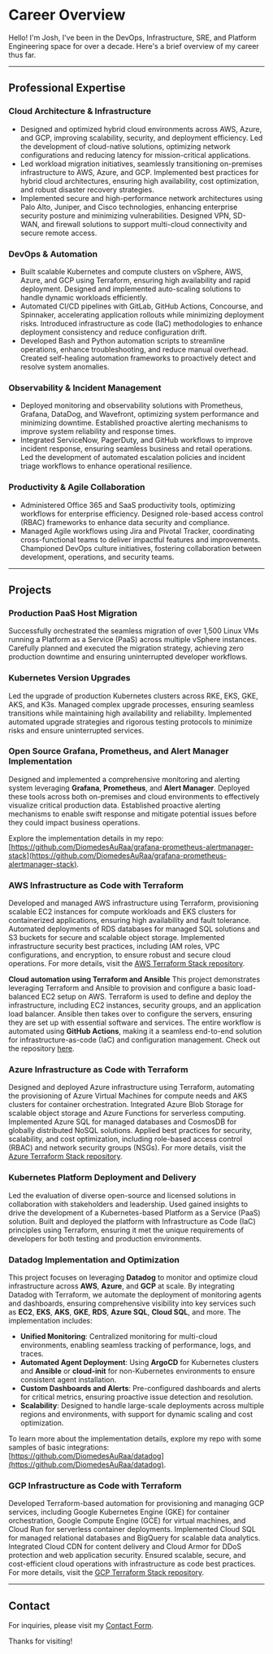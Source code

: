 # Career Overview

Hello! I'm Josh, I've been in the DevOps, Infrastructure, SRE, and Platform Engineering space for over a decade. Here's a brief overview of my career thus far. 

---

## **Professional Expertise**  

### **Cloud Architecture & Infrastructure**  
- Designed and optimized hybrid cloud environments across AWS, Azure, and GCP, improving scalability, security, and deployment efficiency. Led the development of cloud-native solutions, optimizing network configurations and reducing latency for mission-critical applications.  
- Led workload migration initiatives, seamlessly transitioning on-premises infrastructure to AWS, Azure, and GCP. Implemented best practices for hybrid cloud architectures, ensuring high availability, cost optimization, and robust disaster recovery strategies.  
- Implemented secure and high-performance network architectures using Palo Alto, Juniper, and Cisco technologies, enhancing enterprise security posture and minimizing vulnerabilities. Designed VPN, SD-WAN, and firewall solutions to support multi-cloud connectivity and secure remote access.  

### **DevOps & Automation**  
- Built scalable Kubernetes and compute clusters on vSphere, AWS, Azure, and GCP using Terraform, ensuring high availability and rapid deployment. Designed and implemented auto-scaling solutions to handle dynamic workloads efficiently.  
- Automated CI/CD pipelines with GitLab, GitHub Actions, Concourse, and Spinnaker, accelerating application rollouts while minimizing deployment risks. Introduced infrastructure as code (IaC) methodologies to enhance deployment consistency and reduce configuration drift.  
- Developed Bash and Python automation scripts to streamline operations, enhance troubleshooting, and reduce manual overhead. Created self-healing automation frameworks to proactively detect and resolve system anomalies.  

### **Observability & Incident Management**  
- Deployed monitoring and observability solutions with Prometheus, Grafana, DataDog, and Wavefront, optimizing system performance and minimizing downtime. Established proactive alerting mechanisms to improve system reliability and response times.  
- Integrated ServiceNow, PagerDuty, and GitHub workflows to improve incident response, ensuring seamless business and retail operations. Led the development of automated escalation policies and incident triage workflows to enhance operational resilience.  

### **Productivity & Agile Collaboration**  
- Administered Office 365 and SaaS productivity tools, optimizing workflows for enterprise efficiency. Designed role-based access control (RBAC) frameworks to enhance data security and compliance.  
- Managed Agile workflows using Jira and Pivotal Tracker, coordinating cross-functional teams to deliver impactful features and improvements. Championed DevOps culture initiatives, fostering collaboration between development, operations, and security teams.  

---

## **Projects**  

### **Production PaaS Host Migration**  
Successfully orchestrated the seamless migration of over 1,500 Linux VMs running a Platform as a Service (PaaS) across multiple vSphere instances. Carefully planned and executed the migration strategy, achieving zero production downtime and ensuring uninterrupted developer workflows.  

### **Kubernetes Version Upgrades**  
Led the upgrade of production Kubernetes clusters across RKE, EKS, GKE, AKS, and K3s. Managed complex upgrade processes, ensuring seamless transitions while maintaining high availability and reliability. Implemented automated upgrade strategies and rigorous testing protocols to minimize risks and ensure uninterrupted services.  

### **Open Source Grafana, Prometheus, and Alert Manager Implementation**  
Designed and implemented a comprehensive monitoring and alerting system leveraging **Grafana**, **Prometheus**, and **Alert Manager**. Deployed these tools across both on-premises and cloud environments to effectively visualize critical production data. Established proactive alerting mechanisms to enable swift response and mitigate potential issues before they could impact business operations.

Explore the implementation details in my repo: [https://github.com/DiomedesAuRaa/grafana-prometheus-alertmanager-stack](https://github.com/DiomedesAuRaa/grafana-prometheus-alertmanager-stack).

### **AWS Infrastructure as Code with Terraform**  
Developed and managed AWS infrastructure using Terraform, provisioning scalable EC2 instances for compute workloads and EKS clusters for containerized applications, ensuring high availability and fault tolerance. Automated deployments of RDS databases for managed SQL solutions and S3 buckets for secure and scalable object storage. Implemented infrastructure security best practices, including IAM roles, VPC configurations, and encryption, to ensure robust and secure cloud operations.
For more details, visit the [AWS Terraform Stack repository](https://github.com/DiomedesAuRaa/aws-terraform-stack/tree/main).  

**Cloud automation using Terraform and Ansible** 
This project demonstrates leveraging Terraform and Ansible to provision and configure a basic load-balanced EC2 setup on AWS. Terraform is used to define and deploy the infrastructure, including EC2 instances, security groups, and an application load balancer. Ansible then takes over to configure the servers, ensuring they are set up with essential software and services. The entire workflow is automated using **GitHub Actions**, making it a seamless end-to-end solution for infrastructure-as-code (IaC) and configuration management. Check out the repository [here](https://github.com/DiomedesAuRaa/terraform-ansible-cloud-automation/tree/main).

### **Azure Infrastructure as Code with Terraform**  
Designed and deployed Azure infrastructure using Terraform, automating the provisioning of Azure Virtual Machines for compute needs and AKS clusters for container orchestration. Integrated Azure Blob Storage for scalable object storage and Azure Functions for serverless computing. Implemented Azure SQL for managed databases and CosmosDB for globally distributed NoSQL solutions. Applied best practices for security, scalability, and cost optimization, including role-based access control (RBAC) and network security groups (NSGs).
For more details, visit the [Azure Terraform Stack repository](https://github.com/DiomedesAuRaa/azure-terraform-stack).

### **Kubernetes Platform Deployment and Delivery**  
Led the evaluation of diverse open-source and licensed solutions in collaboration with stakeholders and leadership. Used gained insights to drive the development of a Kubernetes-based Platform as a Service (PaaS) solution. Built and deployed the platform with Infrastructure as Code (IaC) principles using Terraform, ensuring it met the unique requirements of developers for both testing and production environments.  

### Datadog Implementation and Optimization

This project focuses on leveraging **Datadog** to monitor and optimize cloud infrastructure across **AWS**, **Azure**, and **GCP** at scale. By integrating Datadog with Terraform, we automate the deployment of monitoring agents and dashboards, ensuring comprehensive visibility into key services such as **EC2**, **EKS**, **AKS**, **GKE**, **RDS**, **Azure SQL**, **Cloud SQL**, and more. The implementation includes:

- **Unified Monitoring**: Centralized monitoring for multi-cloud environments, enabling seamless tracking of performance, logs, and traces.
- **Automated Agent Deployment**: Using **ArgoCD** for Kubernetes clusters and **Ansible** or **cloud-init** for non-Kubernetes environments to ensure consistent agent installation.
- **Custom Dashboards and Alerts**: Pre-configured dashboards and alerts for critical metrics, ensuring proactive issue detection and resolution.
- **Scalability**: Designed to handle large-scale deployments across multiple regions and environments, with support for dynamic scaling and cost optimization.

To learn more about the implementation details, explore my repo with some samples of basic integrations: [https://github.com/DiomedesAuRaa/datadog](https://github.com/DiomedesAuRaa/datadog).

### **GCP Infrastructure as Code with Terraform**  
Developed Terraform-based automation for provisioning and managing GCP services, including Google Kubernetes Engine (GKE) for container orchestration, Google Compute Engine (GCE) for virtual machines, and Cloud Run for serverless container deployments. Implemented Cloud SQL for managed relational databases and BigQuery for scalable data analytics. Integrated Cloud CDN for content delivery and Cloud Armor for DDoS protection and web application security. Ensured scalable, secure, and cost-efficient cloud operations with infrastructure as code best practices. 
For more details, visit the [GCP Terraform Stack repository](https://github.com/DiomedesAuRaa/gcp-terraform-stack).  


---
## **Contact**  
For inquiries, please visit my [Contact Form](https://diomedesauraa.github.io/portfolio/contact).  

Thanks for visiting!
